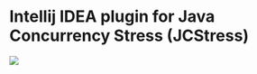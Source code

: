 # Intellij IDEA plugin for Java Concurrency Stress (JCStress)

![](https://img.shields.io/github/license/Zhiqiang-Wu/idea-jcstress-plugin)